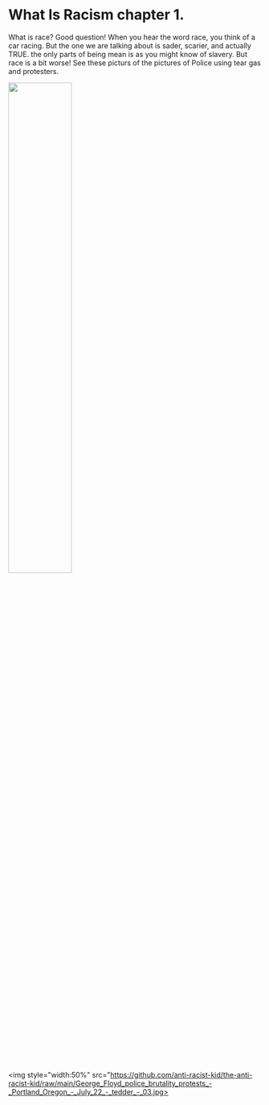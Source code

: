 # What Is  Racism chapter 1. 
What is race? Good question! When you hear the word race, you think of a car racing. But the one we are talking about is sader, scarier, and actually TRUE. the only parts of being mean is as you might know of slavery. But race is a bit worse! See these picturs of the pictures of Police using tear gas and protesters.

<img style="width:50%" src="https://live.staticflickr.com/65535/49940105503_304ecfbbe3_b.jpg">

<img style="width:50%" src="https://github.com/anti-racist-kid/the-anti-racist-kid/raw/main/George_Floyd_police_brutality_protests_-_Portland_Oregon_-_July_22_-_tedder_-_03.jpg>
